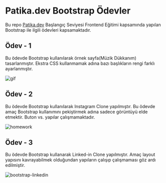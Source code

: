 # Patika.dev Bootstrap Ödevler

Bu repo [Patika.dev](https://www.patika.dev/) Başlangıç Seviyesi Frontend Eğitimi kapsamında yapılan Bootstrap ile ilgili ödevleri kapsamaktadır.

## Ödev - 1

Bu ödevde Bootstrap kullanılarak örnek sayfa(Müzik Dükkanım) tasarlanmıştır. Ekstra CSS kullanmamak adına bazı başlıkların rengi farklı ayarlanmıştır.

![gif](https://user-images.githubusercontent.com/71905489/180436628-b0d84dd0-07ff-4267-a39c-c3b938a42f37.gif)

## Ödev - 2

Bu ödevde Bootstrap kullanılarak Instagram Clone yapılmıştır. Bu ödevde amaç Bootstrap kullanımını pekiştirmek adına sadece görüntüyü elde etmektir. Buton vs. yapılar çalışmamaktadır.

![homework](https://user-images.githubusercontent.com/71905489/180644897-965b8f4b-6833-4926-881a-33628decde5a.png)

## Ödev - 3

Bu ödevde Bootstrap kullanarak Linked-in Clone yapılmıştır. Amaç layout yapısını kavrayabilmek olduğundan yapıların çalışıp çalışmaması göz ardı edilmiştir.

![bootstrap-linkedin](https://user-images.githubusercontent.com/71905489/180791480-c19eb62c-f8bf-4b41-a300-c797a3d00f36.png)
